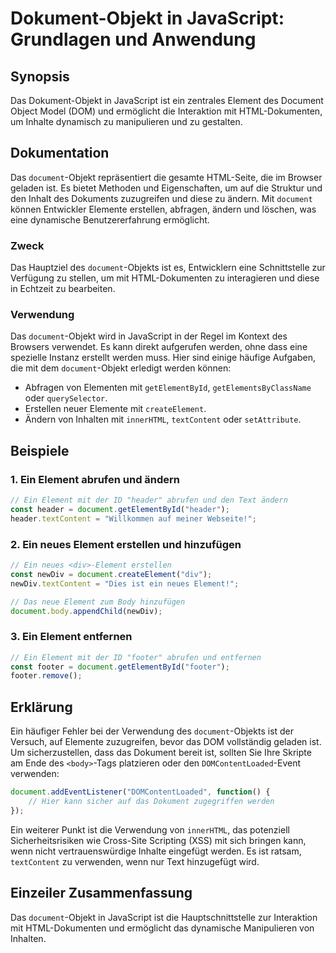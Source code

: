 <!--
Meta Description: # Dokument-Objekt in JavaScript: Grundlagen und Anwendung ## Synopsis Das Dokument-Objekt in JavaScript ist ein zentrales Element des Document Object ...
Meta Keywords: und, document, das, mit, ist
-->

# Dokument-Objekt in JavaScript: Grundlagen und Anwendung

## Synopsis
Das Dokument-Objekt in JavaScript ist ein zentrales Element des Document Object Model (DOM) und ermöglicht die Interaktion mit HTML-Dokumenten, um Inhalte dynamisch zu manipulieren und zu gestalten.

## Dokumentation
Das `document`-Objekt repräsentiert die gesamte HTML-Seite, die im Browser geladen ist. Es bietet Methoden und Eigenschaften, um auf die Struktur und den Inhalt des Dokuments zuzugreifen und diese zu ändern. Mit `document` können Entwickler Elemente erstellen, abfragen, ändern und löschen, was eine dynamische Benutzererfahrung ermöglicht.

### Zweck
Das Hauptziel des `document`-Objekts ist es, Entwicklern eine Schnittstelle zur Verfügung zu stellen, um mit HTML-Dokumenten zu interagieren und diese in Echtzeit zu bearbeiten. 

### Verwendung
Das `document`-Objekt wird in JavaScript in der Regel im Kontext des Browsers verwendet. Es kann direkt aufgerufen werden, ohne dass eine spezielle Instanz erstellt werden muss. Hier sind einige häufige Aufgaben, die mit dem `document`-Objekt erledigt werden können:

- Abfragen von Elementen mit `getElementById`, `getElementsByClassName` oder `querySelector`.
- Erstellen neuer Elemente mit `createElement`.
- Ändern von Inhalten mit `innerHTML`, `textContent` oder `setAttribute`.

## Beispiele

### 1. Ein Element abrufen und ändern

```javascript
// Ein Element mit der ID "header" abrufen und den Text ändern
const header = document.getElementById("header");
header.textContent = "Willkommen auf meiner Webseite!";
```

### 2. Ein neues Element erstellen und hinzufügen

```javascript
// Ein neues <div>-Element erstellen
const newDiv = document.createElement("div");
newDiv.textContent = "Dies ist ein neues Element!";

// Das neue Element zum Body hinzufügen
document.body.appendChild(newDiv);
```

### 3. Ein Element entfernen

```javascript
// Ein Element mit der ID "footer" abrufen und entfernen
const footer = document.getElementById("footer");
footer.remove();
```

## Erklärung
Ein häufiger Fehler bei der Verwendung des `document`-Objekts ist der Versuch, auf Elemente zuzugreifen, bevor das DOM vollständig geladen ist. Um sicherzustellen, dass das Dokument bereit ist, sollten Sie Ihre Skripte am Ende des `<body>`-Tags platzieren oder den `DOMContentLoaded`-Event verwenden:

```javascript
document.addEventListener("DOMContentLoaded", function() {
    // Hier kann sicher auf das Dokument zugegriffen werden
});
```

Ein weiterer Punkt ist die Verwendung von `innerHTML`, das potenziell Sicherheitsrisiken wie Cross-Site Scripting (XSS) mit sich bringen kann, wenn nicht vertrauenswürdige Inhalte eingefügt werden. Es ist ratsam, `textContent` zu verwenden, wenn nur Text hinzugefügt wird.

## Einzeiler Zusammenfassung
Das `document`-Objekt in JavaScript ist die Hauptschnittstelle zur Interaktion mit HTML-Dokumenten und ermöglicht das dynamische Manipulieren von Inhalten.